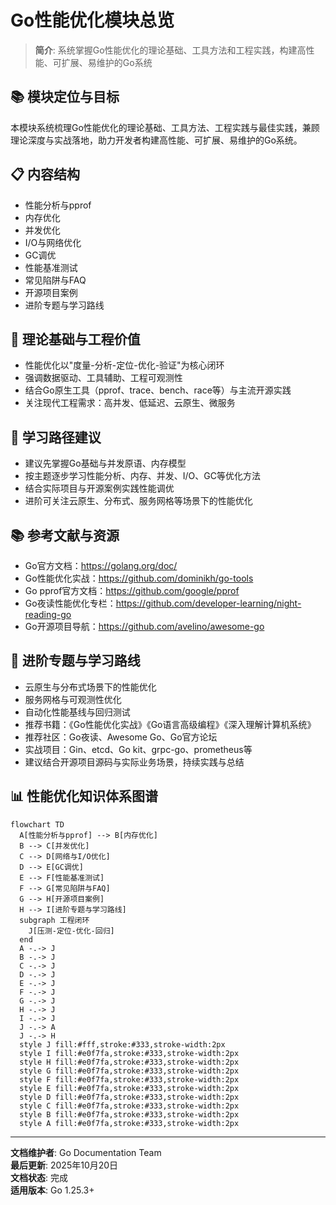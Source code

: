 ﻿
# Go性能优化模块总览

> **简介**: 系统掌握Go性能优化的理论基础、工具方法和工程实践，构建高性能、可扩展、易维护的Go系统

## 📚 模块定位与目标

本模块系统梳理Go性能优化的理论基础、工具方法、工程实践与最佳实践，兼顾理论深度与实战落地，助力开发者构建高性能、可扩展、易维护的Go系统。

## 📋 内容结构

- 性能分析与pprof
- 内存优化
- 并发优化
- I/O与网络优化
- GC调优
- 性能基准测试
- 常见陷阱与FAQ
- 开源项目案例
- 进阶专题与学习路线

## 🎯 理论基础与工程价值

- 性能优化以"度量-分析-定位-优化-验证"为核心闭环
- 强调数据驱动、工具辅助、工程可观测性
- 结合Go原生工具（pprof、trace、bench、race等）与主流开源实践
- 关注现代工程需求：高并发、低延迟、云原生、微服务

## 🚀 学习路径建议

- 建议先掌握Go基础与并发原语、内存模型
- 按主题逐步学习性能分析、内存、并发、I/O、GC等优化方法
- 结合实际项目与开源案例实践性能调优
- 进阶可关注云原生、分布式、服务网格等场景下的性能优化

## 📚 参考文献与资源

- Go官方文档：<https://golang.org/doc/>
- Go性能优化实战：<https://github.com/dominikh/go-tools>
- Go pprof官方文档：<https://github.com/google/pprof>
- Go夜读性能优化专栏：<https://github.com/developer-learning/night-reading-go>
- Go开源项目导航：<https://github.com/avelino/awesome-go>

## 🎯 进阶专题与学习路线

- 云原生与分布式场景下的性能优化
- 服务网格与可观测性优化
- 自动化性能基线与回归测试
- 推荐书籍：《Go性能优化实战》《Go语言高级编程》《深入理解计算机系统》
- 推荐社区：Go夜读、Awesome Go、Go官方论坛
- 实战项目：Gin、etcd、Go kit、grpc-go、prometheus等
- 建议结合开源项目源码与实际业务场景，持续实践与总结

## 📊 性能优化知识体系图谱

```mermaid
flowchart TD
  A[性能分析与pprof] --> B[内存优化]
  B --> C[并发优化]
  C --> D[网络与I/O优化]
  D --> E[GC调优]
  E --> F[性能基准测试]
  F --> G[常见陷阱与FAQ]
  G --> H[开源项目案例]
  H --> I[进阶专题与学习路线]
  subgraph 工程闭环
    J[压测-定位-优化-回归]
  end
  A -.-> J
  B -.-> J
  C -.-> J
  D -.-> J
  E -.-> J
  F -.-> J
  G -.-> J
  H -.-> J
  I -.-> J
  J -.-> A
  J -.-> H
  style J fill:#fff,stroke:#333,stroke-width:2px
  style I fill:#e0f7fa,stroke:#333,stroke-width:2px
  style H fill:#e0f7fa,stroke:#333,stroke-width:2px
  style G fill:#e0f7fa,stroke:#333,stroke-width:2px
  style F fill:#e0f7fa,stroke:#333,stroke-width:2px
  style E fill:#e0f7fa,stroke:#333,stroke-width:2px
  style D fill:#e0f7fa,stroke:#333,stroke-width:2px
  style C fill:#e0f7fa,stroke:#333,stroke-width:2px
  style B fill:#e0f7fa,stroke:#333,stroke-width:2px
  style A fill:#e0f7fa,stroke:#333,stroke-width:2px
```

---

**文档维护者**: Go Documentation Team  
**最后更新**: 2025年10月20日  
**文档状态**: 完成  
**适用版本**: Go 1.25.3+
